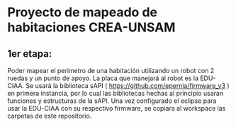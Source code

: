 # Proyecto de mapeado de habitaciones CREA-UNSAM
## 1er etapa:
Poder mapear el perimetro de una habitación utilizando un robot con 2 ruedas y un punto de apoyo. La placa que manejará al robot es la EDU-CIAA.
Se usará la biblioteca sAPI ( https://github.com/epernia/firmware_v3 ) en primera instancia, por lo cual las bibliotecas hechas al principio usaran funciones y estructuras de la sAPI.
Una vez configurado el eclipse para usar la EDU-CIAA con su respectivo firmware, se copiara al workspace las carpetas de este repositorio.



